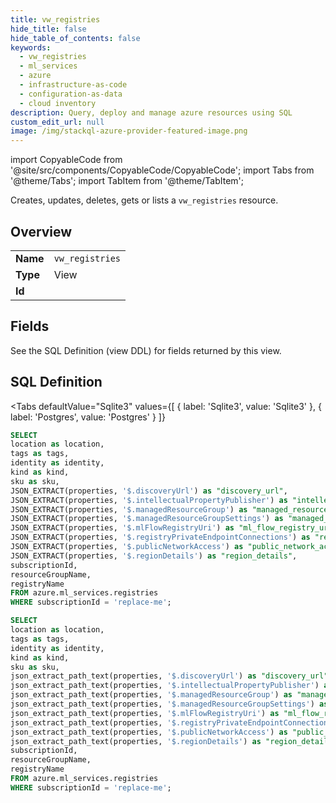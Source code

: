 ```yaml
--- 
title: vw_registries
hide_title: false
hide_table_of_contents: false
keywords:
  - vw_registries
  - ml_services
  - azure
  - infrastructure-as-code
  - configuration-as-data
  - cloud inventory
description: Query, deploy and manage azure resources using SQL
custom_edit_url: null
image: /img/stackql-azure-provider-featured-image.png
---
```


import CopyableCode from '@site/src/components/CopyableCode/CopyableCode';
import Tabs from '@theme/Tabs';
import TabItem from '@theme/TabItem';

Creates, updates, deletes, gets or lists a <code>vw_registries</code> resource.

## Overview
<table><tbody>
<tr><td><b>Name</b></td><td><code>vw_registries</code></td></tr>
<tr><td><b>Type</b></td><td>View</td></tr>
<tr><td><b>Id</b></td><td><CopyableCode code="azure.ml_services.vw_registries" /></td></tr>
</tbody></table>

## Fields

See the SQL Definition (view DDL) for fields returned by this view.

## SQL Definition

<Tabs
defaultValue="Sqlite3"
values={[
{ label: 'Sqlite3', value: 'Sqlite3' },
{ label: 'Postgres', value: 'Postgres' }
]}
>
<TabItem value="Sqlite3">

```sql
SELECT
location as location,
tags as tags,
identity as identity,
kind as kind,
sku as sku,
JSON_EXTRACT(properties, '$.discoveryUrl') as "discovery_url",
JSON_EXTRACT(properties, '$.intellectualPropertyPublisher') as "intellectual_property_publisher",
JSON_EXTRACT(properties, '$.managedResourceGroup') as "managed_resource_group",
JSON_EXTRACT(properties, '$.managedResourceGroupSettings') as "managed_resource_group_settings",
JSON_EXTRACT(properties, '$.mlFlowRegistryUri') as "ml_flow_registry_uri",
JSON_EXTRACT(properties, '$.registryPrivateEndpointConnections') as "registry_private_endpoint_connections",
JSON_EXTRACT(properties, '$.publicNetworkAccess') as "public_network_access",
JSON_EXTRACT(properties, '$.regionDetails') as "region_details",
subscriptionId,
resourceGroupName,
registryName
FROM azure.ml_services.registries
WHERE subscriptionId = 'replace-me';
```

</TabItem>
<TabItem value="Postgres">

```sql
SELECT
location as location,
tags as tags,
identity as identity,
kind as kind,
sku as sku,
json_extract_path_text(properties, '$.discoveryUrl') as "discovery_url",
json_extract_path_text(properties, '$.intellectualPropertyPublisher') as "intellectual_property_publisher",
json_extract_path_text(properties, '$.managedResourceGroup') as "managed_resource_group",
json_extract_path_text(properties, '$.managedResourceGroupSettings') as "managed_resource_group_settings",
json_extract_path_text(properties, '$.mlFlowRegistryUri') as "ml_flow_registry_uri",
json_extract_path_text(properties, '$.registryPrivateEndpointConnections') as "registry_private_endpoint_connections",
json_extract_path_text(properties, '$.publicNetworkAccess') as "public_network_access",
json_extract_path_text(properties, '$.regionDetails') as "region_details",
subscriptionId,
resourceGroupName,
registryName
FROM azure.ml_services.registries
WHERE subscriptionId = 'replace-me';
```

</TabItem>
</Tabs>
